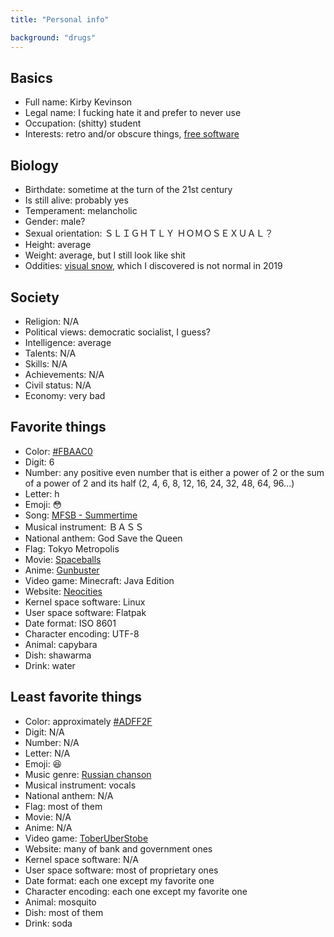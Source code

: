 ```yaml
---
title: "Personal info"

background: "drugs"
---
```


## Basics

* Full name: Kirby Kevinson
* Legal name: I fucking hate it and prefer to never use
* Occupation: (shitty) student
* Interests: retro and/or obscure things, [free software]

[free software]: https://www.gnu.org/philosophy/free-sw.html

## Biology

* Birthdate: sometime at the turn of the 21st century
* Is still alive: probably yes
* Temperament: melancholic
* Gender: male?
* Sexual orientation: ＳＬＩＧＨＴＬＹ ＨＯＭＯＳＥＸＵＡＬ？
* Height: average
* Weight: average, but I still look like shit
* Oddities: [visual snow], which I discovered is not normal in 2019

[visual snow]: https://en.wikipedia.org/wiki/Visual_snow

## Society

* Religion: N/A
* Political views: democratic socialist, I guess?
* Intelligence: average
* Talents: N/A
* Skills: N/A
* Achievements: N/A
* Civil status: N/A
* Economy: very bad

## Favorite things

* Color: [#FBAAC0]
* Digit: 6
* Number: any positive even number that is either a power of 2 or the
  sum of a power of 2 and its half (2, 4, 6, 8, 12, 16, 24, 32, 48,
  64, 96...)
* Letter: h
* Emoji: 😳
* Song: [MFSB - Summertime]
* Musical instrument: ＢＡＳＳ
* National anthem: God Save the Queen
* Flag: Tokyo Metropolis
* Movie: [Spaceballs]
* Anime: [Gunbuster]
* Video game: Minecraft: Java Edition
* Website: [Neocities]
* Kernel space software: Linux
* User space software: Flatpak
* Date format: ISO 8601
* Character encoding: UTF-8
* Animal: capybara
* Dish: shawarma
* Drink: water

[#FBAAC0]: https://duckduckgo.com/?q=%23fbaac0&ia=answer
[MFSB - Summertime]: https://www.youtube.com/watch?v=ALFWZqInoEo
[Spaceballs]: https://en.wikipedia.org/wiki/Spaceballs
[Gunbuster]: https://en.wikipedia.org/wiki/Gunbuster
[Neocities]: https://neocities.org/

## Least favorite things

* Color: approximately [#ADFF2F]
* Digit: N/A
* Number: N/A
* Letter: N/A
* Emoji: 😆
* Music genre: [Russian chanson]
* Musical instrument: vocals
* National anthem: N/A
* Flag: most of them
* Movie: N/A
* Anime: N/A
* Video game: [ToberUberStobe]
* Website: many of bank and government ones
* Kernel space software: N/A
* User space software: most of proprietary ones
* Date format: each one except my favorite one
* Character encoding: each one except my favorite one
* Animal: mosquito
* Dish: most of them
* Drink: soda

[#ADFF2F]: https://duckduckgo.com/?q=%23adff2f&ia=answer
[Russian chanson]: https://en.wikipedia.org/wiki/Russian_chanson
[ToberUberStobe]: https://kirbykevinson.itch.io/toberuberstobe
